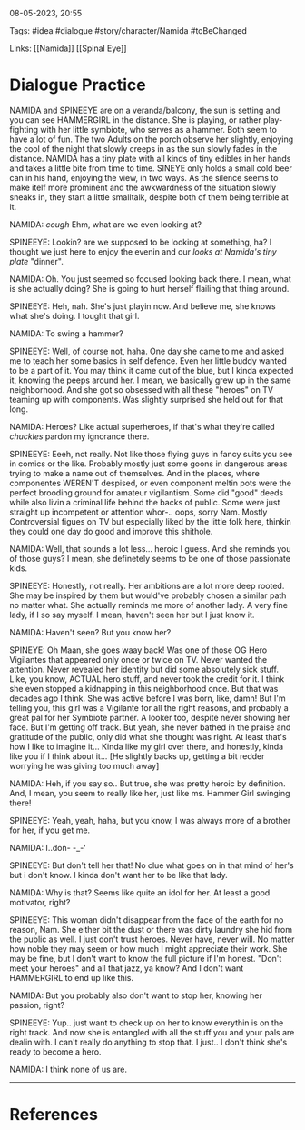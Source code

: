 08-05-2023, 20:55

Tags: #idea #dialogue #story/character/Namida #toBeChanged 

Links: [[Namida]] [[Spinal Eye]]

# Dialogue Practice




NAMIDA and SPINEEYE are on a veranda/balcony, the sun is setting and you can see HAMMERGIRL in the distance. She is playing, or rather play-fighting with her little symbiote, who serves as a hammer. Both seem to have a lot of fun. The two Adults on the porch observe her slightly, enjoying the cool of the night that slowly creeps in as the sun slowly fades in the distance. NAMIDA has a tiny plate with all kinds of tiny edibles in her hands and takes a little bite from time to time. SINEYE only holds a small cold beer can in his hand, enjoying the view, in two ways. As the silence seems to make itelf more prominent and the awkwardness of the situation slowly sneaks in, they start a little smalltalk, despite both of them being terrible at it.

NAMIDA: _cough_ Ehm, what are we even looking at?

SPINEEYE: Lookin? are we supposed to be looking at something, ha? I thought we just here to enjoy the evenin and our _looks at Namida's tiny plate_ "dinner".

NAMIDA: Oh. You just seemed so focused looking back there. I mean, what is she actually doing? She is going to hurt herself flailing that thing around.

SPINEEYE: Heh, nah. She's just playin now. And believe me, she knows what she's doing. I tought that girl.

NAMIDA: To swing a hammer?

SPINEEYE: Well, of course not, haha. One day she came to me and asked me to teach her some basics in self defence. Even her little buddy wanted to be a part of it. You may think it came out of the blue, but I kinda expected it, knowing the peeps around her. I mean, we basically grew up in the same neighborhood. And she got so obsessed with all these "heroes" on TV teaming up with components. Was slightly surprised she held out for that long.

NAMIDA: Heroes? Like actual superheroes, if that's what they're called _chuckles_ pardon my ignorance there.

SPINEEYE: Eeeh, not really. Not like those flying guys in fancy suits you see in comics or the like. Probably mostly just some goons in dangerous areas trying to make a name out of themselves. And in the places, where componentes WEREN'T despised, or even component meltin pots were the perfect brooding ground for amateur vigilantism. Some did "good" deeds while also livin a criminal life behind the backs of public. Some were just straight up incompetent or attention whor-.. oops, sorry Nam. Mostly Controversial figues on TV but especially liked by the little folk here, thinkin they could one day do good and improve this shithole.

NAMIDA: Well, that sounds a lot less... heroic I guess. And she reminds you of those guys? I mean, she definetely seems to be one of those passionate kids.

SPINEEYE: Honestly, not really. Her ambitions are a lot more deep rooted. She may be inspired by them but would've probably chosen a similar path no matter what. She actually reminds me more of another lady. A very fine lady, if I so say myself. I mean, haven't seen her but I just know it.

NAMIDA: Haven't seen? But you know her?

SPINEYE: Oh Maan, she goes waay back! Was one of those OG Hero Vigilantes that appeared only once or twice on TV. Never wanted the attention. Never revealed her identity but did some absolutely sick stuff. Like, you know, ACTUAL hero stuff, and never took the credit for it. I think she even stopped a kidnapping in this neighborhood once. But that was decades ago I think. She was active before I was born, like, damn! But I'm telling you, this girl was a Vigilante for all the right reasons, and probably a great pal for her Symbiote partner. A looker too, despite never showing her face. But I'm getting off track. But yeah, she never bathed in the praise and gratitude of the public, only did what she thought was right. At least that's how I like to imagine it... Kinda like my girl over there, and honestly, kinda like you if I think about it... [He slightly backs up, getting a bit redder worrying he was giving too much away]

NAMIDA: Heh, if you say so.. But true, she was pretty heroic by definition. And, I mean, you seem to really like her, just like ms. Hammer Girl swinging there!

SPINEEYE: Yeah, yeah, haha, but you know, I was always more of a brother for her, if you get me.

NAMIDA: I..don- -_-'

SPINEEYE: But don't tell her that! No clue what goes on in that mind of her's but i don't know. I kinda don't want her to be like that lady.

NAMIDA: Why is that? Seems like quite an idol for her. At least a good motivator, right?

SPINEEYE: This woman didn't disappear from the face of the earth for no reason, Nam. She either bit the dust or there was dirty laundry she hid from the public as well. I just don't trust heroes. Never have, never will. No matter how noble they may seem or how much I might appreciate their work. She may be fine, but I don't want to know the full picture if I'm honest. "Don't meet your heroes" and all that jazz, ya know? And I don't want HAMMERGIRL to end up like this.

NAMIDA: But you probably also don't want to stop her, knowing her passion, right?

SPINEEYE: Yup.. just want to check up on her to know everythin is on the right track. And now she is entangled with all the stuff you and your pals are dealin with. I can't really do anything to stop that. I just.. I don't think she's ready to become a hero.

NAMIDA: I think none of us are.


---
# References